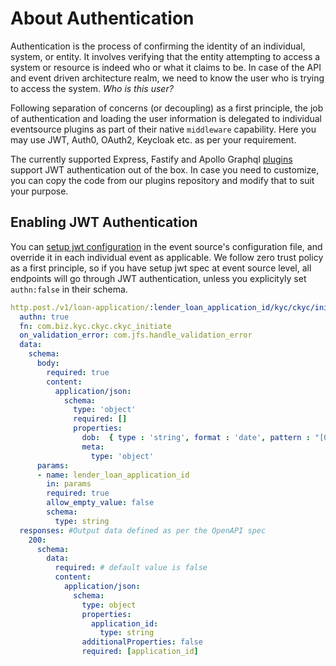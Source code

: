 # About Authentication

Authentication is the process of confirming the identity of an individual, system, or entity. It involves verifying that the entity attempting to access a system or resource is indeed who or what it claims to be. In case of the API and event driven architecture realm, we need to know the user who is trying to access the system. _Who is this user?_

Following separation of concerns (or decoupling) as a first principle, the job of authentication and loading the user information is delegated to individual eventsource plugins as part of their native `middleware` capability. Here you may use JWT, Auth0, OAuth2, Keycloak etc. as per your requirement.

The currently supported Express, Fastify and Apollo Graphql [plugins](https://github.com/godspeedsystems/gs-plugins) support JWT authentication out of the box. In case you need to customize, you can copy the code from our plugins repository and modify that to suit your purpose.


## Enabling JWT Authentication
You can [setup jwt configuration](./jwt-authentication.md) in the event source's configuration file, and override it in each individual event as applicable.
We follow zero trust policy as a first principle, so if you have setup jwt spec at event source level, all endpoints will go through JWT authentication, unless you explicityly set `authn:false` in their schema.
```yaml
http.post./v1/loan-application/:lender_loan_application_id/kyc/ckyc/initiate: 
  authn: true
  fn: com.biz.kyc.ckyc.ckyc_initiate
  on_validation_error: com.jfs.handle_validation_error
  data:
    schema:
      body: 
        required: true
        content:
          application/json:
            schema:
              type: 'object'
              required: []
              properties:
                dob:  { type : 'string', format : 'date', pattern : "[0-9]{4}-[0-9]{2}-[0-9]{2}" }
                meta:
                  type: 'object'
      params: 
      - name: lender_loan_application_id
        in: params
        required: true
        allow_empty_value: false
        schema:
          type: string
  responses: #Output data defined as per the OpenAPI spec
    200:
      schema:
        data: 
          required: # default value is false
          content:
            application/json:
              schema: 
                type: object
                properties:
                  application_id: 
                    type: string
                additionalProperties: false
                required: [application_id]
```
